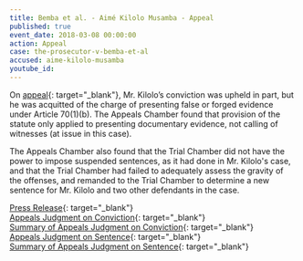 ```yaml
---
title: Bemba et al. - Aimé Kilolo Musamba - Appeal
published: true
event_date: 2018-03-08 00:00:00
action: Appeal
case: the-prosecutor-v-bemba-et-al
accused: aime-kilolo-musamba
youtube_id:
---
```

On&nbsp;[appeal](https://www.icc-cpi.int/Pages/item.aspx?name=pr1362){: target="_blank"}, Mr. Kilolo’s conviction was upheld in part, but he was acquitted of the charge of presenting false or forged evidence under Article 70(1)(b). The Appeals Chamber found that provision of the statute only applied to presenting documentary evidence, not calling of witnesses (at issue in this case).

The Appeals Chamber also found that the Trial Chamber did not have the power to impose suspended sentences, as it had done in Mr. Kilolo's case, and that the Trial Chamber had failed to adequately assess the gravity of the offenses, and remanded to the Trial Chamber to determine a new sentence for Mr. Kilolo and two other defendants in the case.

[Press Release](https://www.icc-cpi.int/Pages/item.aspx?name=pr1362){: target="_blank"}<br>[Appeals Judgment on Conviction](https://www.icc-cpi.int/CourtRecords/CR2018_01638.PDF){: target="_blank"}<br>[Summary of Appeals Judgment on Conviction](https://www.icc-cpi.int/itemsDocuments/180308-summ-judg-bembaEtAl-conviction.pdf){: target="_blank"}<br>[Appeals Judgment on Sentence](https://www.icc-cpi.int/CourtRecords/CR2018_01639.PDF){: target="_blank"}<br>[Summary of Appeals Judgment on Sentence](https://www.icc-cpi.int/itemsDocuments/180308-summ-judg-bembaEtAl-sentence.pdf){: target="_blank"}
